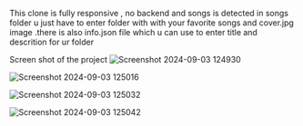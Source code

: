 This clone is fully responsive , no backend and songs is detected in songs folder u just have to enter folder with with your favorite songs and cover.jpg image .there is also info.json file which u can use to enter title and descrition for ur folder

Screen shot of the project
![Screenshot 2024-09-03 124930](https://github.com/user-attachments/assets/44890c74-a372-4492-86f5-0fc917b5a6b5)

![Screenshot 2024-09-03 125016](https://github.com/user-attachments/assets/2e2e857a-f901-4c14-8ddd-25a90de0ae1a)

![Screenshot 2024-09-03 125032](https://github.com/user-attachments/assets/1dd8351c-b5e4-4d0d-b9d5-9f1801f6bec1)

![Screenshot 2024-09-03 125042](https://github.com/user-attachments/assets/0f6bdecf-41e3-4564-812c-e92e20d99a0b)
